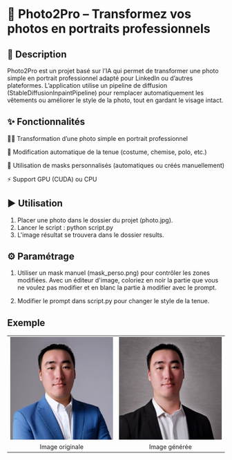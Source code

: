 # 📸 Photo2Pro – Transformez vos photos en portraits professionnels 

## 🚀 Description

Photo2Pro est un projet basé sur l’IA qui permet de transformer une photo simple en portrait professionnel adapté pour LinkedIn ou d’autres plateformes.
L’application utilise un pipeline de diffusion (StableDiffusionInpaintPipeline) pour remplacer automatiquement les vêtements ou améliorer le style de la photo, tout en gardant le visage intact.

## ✨ Fonctionnalités

🧑‍💼 Transformation d’une photo simple en portrait professionnel

👔 Modification automatique de la tenue (costume, chemise, polo, etc.)

🎨 Utilisation de masks personnalisés (automatiques ou créés manuellement)

⚡ Support GPU (CUDA) ou CPU

## ▶️ Utilisation

1. Placer une photo dans le dossier du projet (photo.jpg).
2. Lancer le script : python script.py
3. L'image résultat se trouvera dans le dossier results.

## ⚙️ Paramétrage

1. Utiliser un mask manuel (mask_perso.png) pour contrôler les zones modifiées.
Avec un éditeur d'image, coloriez en noir la partie que vous ne voulez pas modifier et en blanc la partie à modifier avec le prompt.

2. Modifier le prompt dans script.py pour changer le style de la tenue.

## Exemple

<table>
  <tr>
    <td><img src="photo.jpg" width="300"></td>
    <td><img src="results/portrait_pro33.jpg" width="300"></td>
  </tr>
  <tr>
    <td align="center">Image originale</td>
    <td align="center">Image générée</td>
  </tr>
</table>
